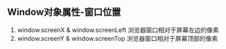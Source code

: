 
## Window对象属性-窗口位置
1. window.screenX & window.screenLeft 浏览器窗口相对于屏幕左边的像素
2. window.screenY & window.screenTop 浏览器窗口相对于屏幕顶部的像素

